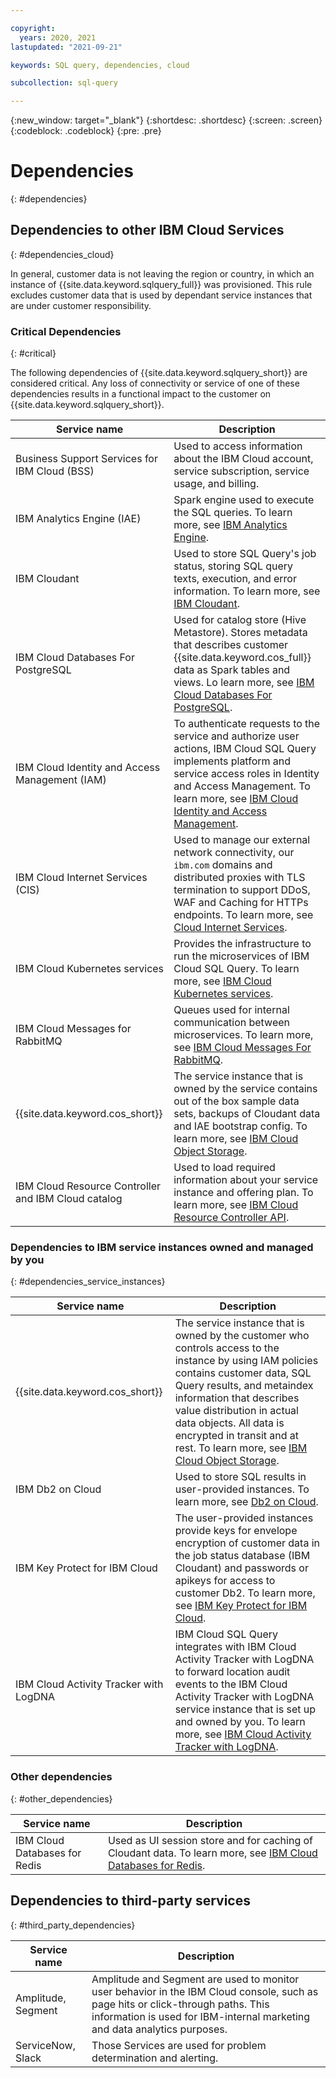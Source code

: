 ```yaml
---

copyright:
  years: 2020, 2021
lastupdated: "2021-09-21"

keywords: SQL query, dependencies, cloud

subcollection: sql-query

---
```


{:new_window: target="_blank"}
{:shortdesc: .shortdesc}
{:screen: .screen}
{:codeblock: .codeblock}
{:pre: .pre}

# Dependencies
{: #dependencies}

## Dependencies to other IBM Cloud Services
{: #dependencies_cloud}

In general, customer data is not leaving the region or country, in which an instance of {{site.data.keyword.sqlquery_full}} was provisioned. This rule excludes customer data that is used by dependant service instances that are under customer responsibility.

### Critical Dependencies
{: #critical}

The following dependencies of {{site.data.keyword.sqlquery_short}} are considered critical. Any loss of connectivity or service of one of these dependencies results in a functional impact to the customer on {{site.data.keyword.sqlquery_short}}.

Service name | Description
--- | ---
Business Support Services for IBM Cloud (BSS) | Used to access information about the IBM Cloud account, service subscription, service usage, and billing.
IBM Analytics Engine (IAE) | Spark engine used to execute the SQL queries. To learn more, see [IBM Analytics Engine](https://cloud.ibm.com/docs/AnalyticsEngine).
IBM Cloudant | Used to store SQL Query's job status, storing SQL query texts, execution, and error information. To learn more, see [IBM Cloudant](https://cloud.ibm.com/docs/Cloudant).
IBM Cloud Databases For PostgreSQL | Used for catalog store (Hive Metastore). Stores metadata that describes customer {{site.data.keyword.cos_full}} data as Spark tables and views. Lo learn more, see [IBM Cloud Databases For PostgreSQL](https://cloud.ibm.com/docs/databases-for-postgresql).
IBM Cloud Identity and Access Management (IAM) | To authenticate requests to the service and authorize user actions, IBM Cloud SQL Query implements platform and service access roles in Identity and Access Management. To learn more, see [IBM Cloud Identity and Access Management](https://cloud.ibm.com/docs/account?topic=account-iamoverview).
IBM Cloud Internet Services (CIS) | Used to manage our external network connectivity, our `ibm.com` domains and distributed proxies with TLS termination to support DDoS, WAF and Caching for HTTPs endpoints. To learn more, see [Cloud Internet Services](https://cloud.ibm.com/docs/cis).
IBM Cloud Kubernetes services | Provides the infrastructure to run the microservices of IBM Cloud SQL Query. To learn more, see [IBM Cloud Kubernetes services](https://cloud.ibm.com/docs/containers).
IBM Cloud Messages for RabbitMQ | Queues used for internal communication between microservices. To learn more, see [IBM Cloud Messages For RabbitMQ](https://cloud.ibm.com/docs/messages-for-rabbitmq).
{{site.data.keyword.cos_short}} | The service instance that is owned by the service contains out of the box sample data sets, backups of Cloudant data and IAE bootstrap config. To learn more, see [IBM Cloud Object Storage](https://cloud.ibm.com/docs/cloud-object-storage).
IBM Cloud Resource Controller and IBM Cloud catalog | Used to load required information about your service instance and offering plan. To learn more, see [IBM Cloud Resource Controller API](https://cloud.ibm.com/apidocs/resource-controller/resource-controller).

### Dependencies to IBM service instances owned and managed by you
{: #dependencies_service_instances}

Service name | Description
--- | ---
{{site.data.keyword.cos_short}} | The service instance that is owned by the customer who controls access to the instance by using IAM policies contains customer data, SQL Query results, and metaindex information that describes value distribution in actual data objects. All data is encrypted in transit and at rest. To learn more, see [IBM Cloud Object Storage](https://cloud.ibm.com/docs/cloud-object-storage).
IBM Db2 on Cloud | Used to store SQL results in user-provided instances. To learn more, see [Db2 on Cloud](https://cloud.ibm.com/docs/Db2onCloud).
IBM Key Protect for IBM Cloud | The user-provided instances provide keys for envelope encryption of customer data in the job status database (IBM Cloudant) and passwords or apikeys for access to customer Db2. To learn more, see [IBM Key Protect for IBM Cloud](https://cloud.ibm.com/docs/key-protect).
IBM Cloud Activity Tracker with LogDNA | IBM Cloud SQL Query integrates with IBM Cloud Activity Tracker with LogDNA to forward location audit events to the IBM Cloud Activity Tracker with LogDNA service instance that is set up and owned by you. To learn more, see [IBM Cloud Activity Tracker with LogDNA](https://cloud.ibm.com/docs/Activity-Tracker-with-LogDNA).

### Other dependencies 
{: #other_dependencies}

Service name | Description
--- | ---
IBM Cloud Databases for Redis | Used as UI session store and for caching of Cloudant data. To learn more, see [IBM Cloud Databases for Redis](https://cloud.ibm.com/docs/databases-for-redis).

## Dependencies to third-party services
{: #third_party_dependencies}

Service name | Description
--- | ---
Amplitude, Segment | Amplitude and Segment are used to monitor user behavior in the IBM Cloud console, such as page hits or click-through paths. This information is used for IBM-internal marketing and data analytics purposes.
ServiceNow, Slack | Those Services are used for problem determination and alerting.

